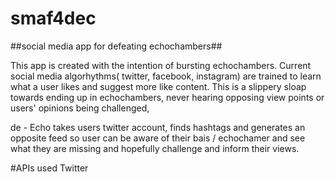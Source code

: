 # smaf4dec

##social media app for defeating echochambers##

This app is created with the intention of bursting echochambers. Current social media algorhythms( twitter, facebook, instagram) are trained to learn what a user likes and suggest more like content. This is a slippery sloap towards ending up in echochambers, never hearing opposing view points or users' opinions being challenged,

de - Echo takes users twitter account, finds hashtags and generates an opposite feed so user can be aware of their bais / echochamer and see what they are missing and hopefully challenge and inform their views.

#APIs used
Twitter
